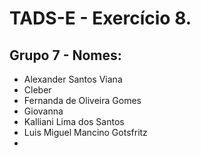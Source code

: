 # TADS-E - Exercício 8.

## Grupo 7 - Nomes:

+ Alexander Santos Viana
+ Cleber 
+ Fernanda de Oliveira Gomes
+ Giovanna 
+ Kalliani Lima dos Santos
+ Luis Miguel Mancino Gotsfritz
+ 
